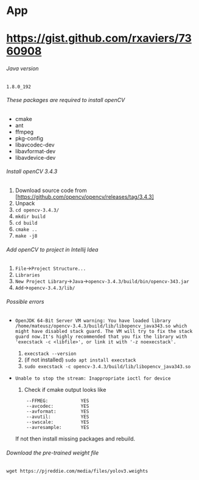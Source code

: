 # App

# https://gist.github.com/rxaviers/7360908

###### Java version
`1.8.0_192`

###### These packages are required to install openCV
* cmake
* ant
* ffmpeg
* pkg-config
* libavcodec-dev
* libavformat-dev
* libavdevice-dev

###### Install openCV 3.4.3
1. Download source code from [https://github.com/opencv/opencv/releases/tag/3.4.3]
2. Unpack
3. `cd opencv-3.4.3/`
4. `mkdir build`
5. `cd build`
6. `cmake ..`
7. `make -j8`

###### Add openCV to project in Intellij Idea
1. `File`->`Project Structure...`
2. `Libraries`
3. `New Project Library`->`Java`->`opencv-3.4.3/build/bin/opencv-343.jar `
4. `Add`->`opencv-3.4.3/lib/`

###### Possible errors
- `OpenJDK 64-Bit Server VM warning: You have loaded library /home/mateusz/opencv-3.4.3/build/lib/libopencv_java343.so which might have disabled stack guard. The VM will try to fix the stack guard now.It's highly recommended that you fix the library with 'execstack -c <libfile>', or link it with '-z noexecstack'.`
    1. `execstack --version`
    2. (if not installed) `sudo apt install execstack`
    3. `sudo execstack -c opencv-3.4.3/build/lib/libopencv_java343.so`
    
- `Unable to stop the stream: Inappropriate ioctl for device`
    1. Check if cmake output looks like
    ```
        --FFMEG:            YES
        --avcodec:          YES
        --avformat:         YES
        --avutil:           YES
        --swscale:          YES
        --avresample:       YES
    ```
    If not then install missing packages and rebuild. 

###### Download the pre-trained weight file
`wget https://pjreddie.com/media/files/yolov3.weights`
